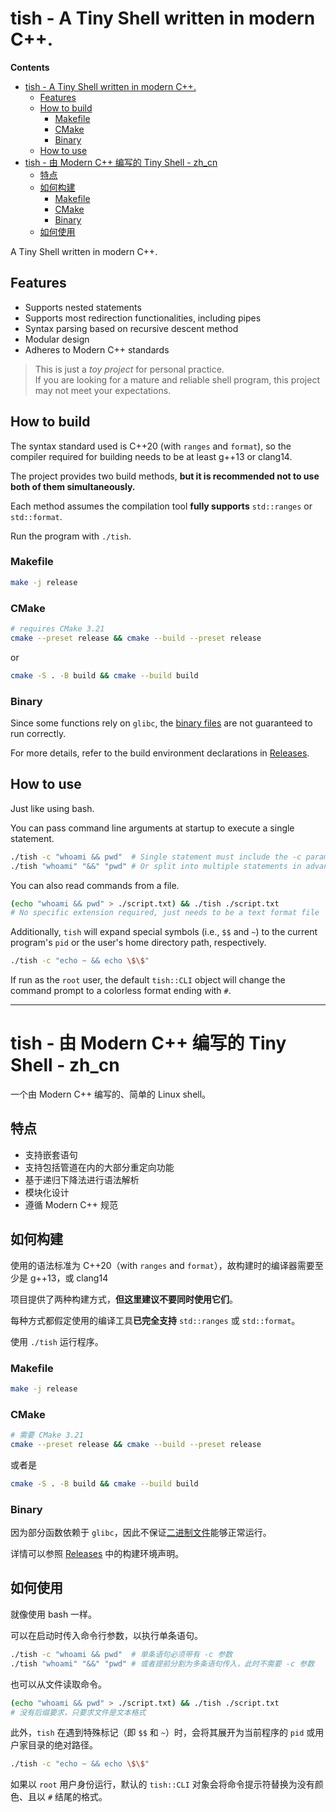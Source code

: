 # tish - A Tiny Shell written in modern C++.

**Contents**
- [tish - A Tiny Shell written in modern C++.](#tish---a-tiny-shell-written-in-modern-c)
  - [Features](#features)
  - [How to build](#how-to-build)
    - [Makefile](#makefile)
    - [CMake](#cmake)
    - [Binary](#binary)
  - [How to use](#how-to-use)
- [tish - 由 Modern C++ 编写的 Tiny Shell - zh\_cn](#tish---由-modern-c-编写的-tiny-shell---zh_cn)
  - [特点](#特点)
  - [如何构建](#如何构建)
    - [Makefile](#makefile-1)
    - [CMake](#cmake-1)
    - [Binary](#binary-1)
  - [如何使用](#如何使用)

A Tiny Shell written in modern C++.

## Features
- Supports nested statements
- Supports most redirection functionalities, including pipes
- Syntax parsing based on recursive descent method
- Modular design
- Adheres to Modern C++ standards

> This is just a *toy project* for personal practice.
> \
> If you are looking for a mature and reliable shell program, this project may not meet your expectations.

## How to build
The syntax standard used is C++20 (with `ranges` and `format`), so the compiler required for building needs to be at least g++13 or clang14.

The project provides two build methods, **but it is recommended not to use both of them simultaneously.**

Each method assumes the compilation tool **fully supports** `std::ranges` or `std::format`.

Run the program with `./tish`.

### Makefile
```sh
make -j release
```
### CMake
```sh
# requires CMake 3.21
cmake --preset release && cmake --build --preset release
```

or

```sh
cmake -S . -B build && cmake --build build
```

### Binary
Since some functions rely on `glibc`, the [binary files](https://github.com/Konvt/tish/releases/tag/v0.1.1) are not guaranteed to run correctly.

For more details, refer to the build environment declarations in [Releases](https://github.com/Konvt/tish/releases).

## How to use
Just like using bash.

You can pass command line arguments at startup to execute a single statement.
```sh
./tish -c "whoami && pwd"  # Single statement must include the -c parameter
./tish "whoami" "&&" "pwd" # Or split into multiple statements in advance, no -c parameter needed
```

You can also read commands from a file.
```sh
(echo "whoami && pwd" > ./script.txt) && ./tish ./script.txt
# No specific extension required, just needs to be a text format file
```

Additionally, `tish` will expand special symbols (i.e., `$$` and `~`) to the current program's `pid` or the user's home directory path, respectively.
```sh
./tish -c "echo ~ && echo \$\$"
```

If run as the `root` user, the default `tish::CLI` object will change the command prompt to a colorless format ending with `#`.

- - -

# tish - 由 Modern C++ 编写的 Tiny Shell - zh_cn

一个由 Modern C++ 编写的、简单的 Linux shell。

## 特点
- 支持嵌套语句
- 支持包括管道在内的大部分重定向功能
- 基于递归下降法进行语法解析
- 模块化设计
- 遵循 Modern C++ 规范

## 如何构建
使用的语法标准为 C++20（with `ranges` and `format`），故构建时的编译器需要至少是 g++13，或 clang14

项目提供了两种构建方式，**但这里建议不要同时使用它们**。

每种方式都假定使用的编译工具**已完全支持** `std::ranges` 或 `std::format`。

使用 `./tish` 运行程序。
### Makefile
```sh
make -j release
```
### CMake
```sh
# 需要 CMake 3.21
cmake --preset release && cmake --build --preset release
```

或者是

```sh
cmake -S . -B build && cmake --build build
```
### Binary
因为部分函数依赖于 `glibc`，因此不保证[二进制文件](https://github.com/Konvt/tish/releases/tag/v0.1.1)能够正常运行。

详情可以参照 [Releases](https://github.com/Konvt/tish/releases) 中的构建环境声明。

## 如何使用
就像使用 bash 一样。

可以在启动时传入命令行参数，以执行单条语句。
```sh
./tish -c "whoami && pwd"  # 单条语句必须带有 -c 参数
./tish "whoami" "&&" "pwd" # 或者提前分割为多条语句传入，此时不需要 -c 参数
```

也可以从文件读取命令。
```sh
(echo "whoami && pwd" > ./script.txt) && ./tish ./script.txt
# 没有后缀要求，只要求文件是文本格式
```

此外，`tish` 在遇到特殊标记（即 `$$` 和 `~`）时，会将其展开为当前程序的 `pid` 或用户家目录的绝对路径。
```sh
./tish -c "echo ~ && echo \$\$"
```

如果以 `root` 用户身份运行，默认的 `tish::CLI` 对象会将命令提示符替换为没有颜色、且以 `#` 结尾的格式。
